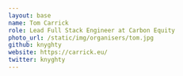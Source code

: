 ```yaml
---
layout: base
name: Tom Carrick
role: Lead Full Stack Engineer at Carbon Equity
photo_url: /static/img/organisers/tom.jpg
github: knyghty
website: https://carrick.eu/
twitter: knyghty
---
```

